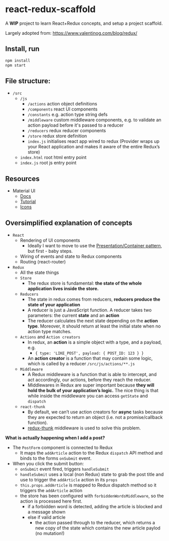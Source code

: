 # react-redux-scaffold

A **WIP** project to learn React+Redux concepts, and setup a project scaffold.

Largely adopted from: https://www.valentinog.com/blog/redux/

## Install, run

```javascript
npm install
npm start
```

## File structure:

- `/src`
  - `/js`
    - `/actions` action object definitions
    - `/components` react UI components
    - `/constants` e.g. action type string defs
    - `/middleware` custom middleware components, e.g. to validate an action payload before it's passed to a reducer
    - `/reducers` redux reducer components
    - `/store` redux store definition
    - `index.js` initialises react app wired to redux (Provider wraps up your React application and makes it aware of the entire Redux’s store)
  - `index.html` root html entry point
  - `index.js` root js entry point

## Resources

- Material UI
  - [Docs](https://material-ui.com/)
  - [Tutorial](https://medium.freecodecamp.org/meet-your-material-ui-your-new-favorite-user-interface-library-6349a1c88a8c)
  - [Icons](https://material.io/tools/icons/?style=baseline)

## Oversimplified explanation of concepts

- `React`
  - Rendering of UI components
    - Ideally I want to move to use the [Presentation/Container pattern](https://medium.com/@learnreact/container-components-c0e67432e005), but first - baby steps.
  - Wiring of events and state to Redux components
  - Routing (react-router)
- `Redux`
  - All the state things
  - `Store`
    - The redux store is fundamental: **the state of the whole application lives inside the store.**
  - `Reducers`
    - The state in redux comes from reducers, **reducers produce the state of your application**
    - A reducer is just a JavaScript function. A reducer takes two parameters: the current **state** and an **action**
    - The reducer calculates the next state depending on the **action type**. Moreover, it should return at least the initial state when no action type matches.
  - `Actions` and `Action creators`
    - In redux, an **action** is a simple object with a type, and a payload, e.g.
      - `{ type: 'LIKE_POST', payload: { POST_ID: 123 } }`
    - An **action creator** is a function that may contain some logic, which is called by a reducer `/src/js/actions/**.js`
  - `Middleware`
    - A Redux middleware is a function that is able to intercept, and act accordingly, our actions, before they reach the reducer.
    - Middlewares in Redux are super important because **they will hold the bulk of your application’s logic.**
      The nice thing is that while inside the middleware you can access `getState` and `dispatch`
  - `react-thunk`
    - By default, we can’t use action creators for **async** tasks because they are expected to return an object (i.e. not a promise/callback function).
    - [redux-thunk](https://github.com/reduxjs/redux-thunk) middleware is used to solve this problem.

**What is actually happening when I add a post?**

- The `PostForm` component is connected to Redux
  - It maps the `addArticle` action to the Redux `dispatch` API method and binds to the forms `onSubmit` event.
- When you click the submit button:
  - `onSubmit` event fired, triggers `handleSubmit`
  - `handleSubmit` uses a local (non Redux) state to grab the post title and use to trigger the `addArticle` action in its `props`
  - `this.props.addArticle` is mapped to Redux dispatch method so it triggers the `addArticle` action
  - the store has been configured with `forbiddenWordsMiddleware`, so the action is processed here first.
    - if a forbidden word is detected, adding the article is blocked and a message shown
    - else if valid article
      - the action passed through to the reducer, which returns a new copy of the state which contains the new article paylod (no mutation!)
